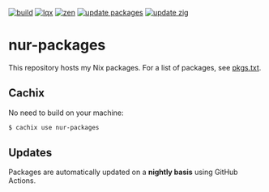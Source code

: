 [![build](https://github.com/michaeladler/nur-packages/actions/workflows/build.yml/badge.svg)](https://github.com/michaeladler/nur-packages/actions/workflows/build.yml)
[![lqx](https://github.com/michaeladler/nur-packages/actions/workflows/build-lqx.yml/badge.svg)](https://github.com/michaeladler/nur-packages/actions/workflows/build-lqx.yml)
[![zen](https://github.com/michaeladler/nur-packages/actions/workflows/build-zen.yml/badge.svg)](https://github.com/michaeladler/nur-packages/actions/workflows/build-zen.yml)
[![update packages](https://github.com/michaeladler/nur-packages/actions/workflows/update.yml/badge.svg)](https://github.com/michaeladler/nur-packages/actions/workflows/update.yml)
[![update zig](https://github.com/michaeladler/nur-packages/actions/workflows/update-zig.yml/badge.svg)](https://github.com/michaeladler/nur-packages/actions/workflows/update-zig.yml)

# nur-packages

This repository hosts my Nix packages. For a list of packages, see [pkgs.txt](pkgs.txt).

## Cachix

No need to build on your machine:

```bash
$ cachix use nur-packages
```

## Updates

Packages are automatically updated on a __nightly basis__ using GitHub Actions.
